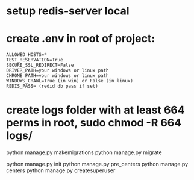 # setup redis-server local
# create .env in root of project:
```
ALLOWED_HOSTS=*
TEST_RESERVATION=True
SECURE_SSL_REDIRECT=False
DRIVER_PATH=your windows or linux path
CHROME_PATH=your windows or linux path
WINDOWS_CRAWL=True (in win) or False (in linux)
REDIS_PASS= (redid db pass if set)
```
# create logs folder with at least 664 perms in root, sudo chmod -R 664 logs/
python manage.py makemigrations
python manage.py migrate

python manage.py init
python manage.py pre_centers
python manage.py centers
python manage.py createsuperuser


